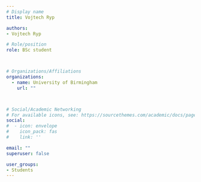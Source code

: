```yaml
---
# Display name
title: Vojtech Ryp

authors:
- Vojtech Ryp

# Role/position
role: BSc student



# Organizations/Affiliations
organizations:
  - name: University of Birmingham
    url: ""



# Social/Academic Networking
# For available icons, see: https://sourcethemes.com/academic/docs/page-builder/#icons
social:
#  - icon: envelope
#    icon_pack: fas
#    link: ''

email: ""
superuser: false

user_groups:
- Students
---
```


